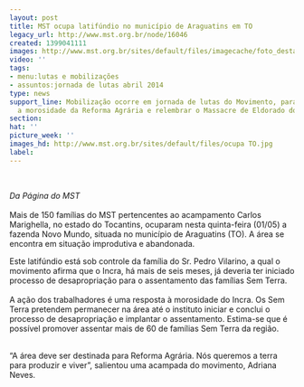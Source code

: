 ```yaml
---
layout: post
title: MST ocupa latifúndio no município de Araguatins em TO
legacy_url: http://www.mst.org.br/node/16046
created: 1399041111
images: http://www.mst.org.br/sites/default/files/imagecache/foto_destaque/ocupa TO.jpg
video: ''
tags:
- menu:lutas e mobilizações
- assuntos:jornada de lutas abril 2014
type: news
support_line: Mobilização ocorre em jornada de lutas do Movimento, para denunciar
  a morosidade da Reforma Agrária e relembrar o Massacre de Eldorado dos Carajás.
section: 
hat: ''
picture_week: ''
images_hd: http://www.mst.org.br/sites/default/files/ocupa TO.jpg
label: 
---
```

<p>&nbsp;</p><p><em>Da Página do MST</em><br><br>Mais de 150 famílias do MST pertencentes ao acampamento Carlos Marighella, no estado do Tocantins, ocuparam nesta quinta-feira (01/05) a fazenda Novo Mundo, situada no município de Araguatins (TO). A área se encontra em situação improdutiva e abandonada.</p><p>Este latifúndio está sob controle da família do Sr. Pedro Vilarino, a qual o movimento afirma que o Incra, há mais de seis meses, já deveria ter iniciado processo de desapropriação para o assentamento das famílias Sem Terra.<br><br>A ação dos trabalhadores é uma resposta à morosidade do Incra. Os Sem Terra pretendem permanecer na área até o instituto iniciar e conclui o processo de desapropriação e implantar o assentamento. Estima-se que é possível promover assentar mais de 60 de famílias Sem Terra da região.<br>&nbsp;</p><p>“A área deve ser destinada para Reforma Agrária. Nós queremos a terra para produzir e viver”, salientou uma acampada do movimento, Adriana Neves.<br><br><br>&nbsp;</p>
